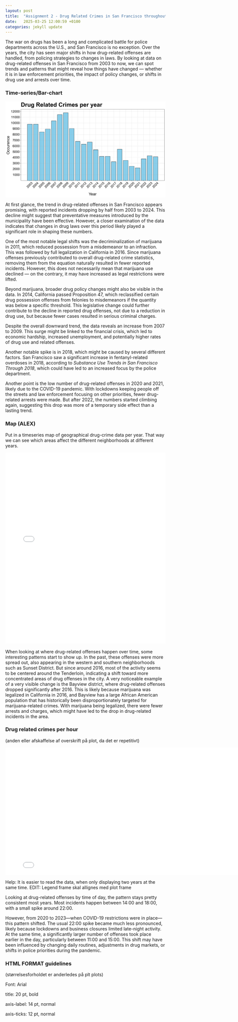 ```yaml
---
layout: post
title:  "Assignment 2 - Drug Related Crimes in San Francisco throughout the years"
date:   2025-03-25 12:00:59 +0100
categories: jekyll update
---
```

The war on drugs has been a long and complicated battle for police departments across the U.S., and San Francisco is no exception. Over the years, the city has seen major shifts in how drug-related offenses are handled, from policing strategies to changes in laws. By looking at data on drug-related offenses in San Francisco from 2003 to now, we can spot trends and patterns that might reveal how things have changed — whether it is in law enforcement priorities, the impact of policy changes, or shifts in drug use and arrests over time.

### Time-series/Bar-chart
<img src="/images/drug_per_year.png" alt="Time series" style="display: block; width: 800px; margin-left: 0; margin-right: auto;" />

At first glance, the trend in drug-related offenses in San Francisco appears promising, with reported incidents dropping by half from 2003 to 2024. This decline might suggest that preventative measures introduced by the municipality have been effective. However, a closer examination of the data indicates that changes in drug laws over this period likely played a significant role in shaping these numbers.

One of the most notable legal shifts was the decriminalization of marijuana in 2011, which reduced possession from a misdemeanor to an infraction. This was followed by full legalization in California in 2016. Since marijuana offenses previously contributed to overall drug-related crime statistics, removing them from the equation naturally resulted in fewer reported incidents. However, this does not necessarily mean that marijuana use declined — on the contrary, it may have increased as legal restrictions were lifted.

Beyond marijuana, broader drug policy changes might also be visible in the data. In 2014, California passed Proposition 47, which reclassified certain drug possession offenses from felonies to misdemeanors if the quantity was below a specific threshold. This legislative change could further contribute to the decline in reported drug offenses, not due to a reduction in drug use, but because fewer cases resulted in serious criminal charges.

Despite the overall downward trend, the data reveals an increase from 2007 to 2009. This surge might be linked to the financial crisis, which led to economic hardship, increased unemployment, and potentially higher rates of drug use and related offenses. 

Another notable spike is in 2018, which might be caused by several different factors. San Francisco saw a significant increase in fentanyl-related overdoses in 2018, according to _Substance Use Trends in San Francisco Through 2018_, which could have led to an increased focus by the police department.

Another point is the low number of drug-related offenses in 2020 and 2021, likely due to the COVID-19 pandemic. With lockdowns keeping people off the streets and law enforcement focusing on other priorities, fewer drug-related arrests were made. But after 2022, the numbers started climbing again, suggesting this drop was more of a temporary side effect than a lasting trend.

### Map (ALEX)
Put in a timeseries map of geographical drug-crime data per year. That way we can see which areas affect the different neighborhoods at different years.
<iframe src="/images/heatmapdrugs.html" width="100%" height="600px" style="border:none;"></iframe>

When looking at where drug-related offenses happen over time, some interesting patterns start to show up. In the past, these offenses were more spread out, also appearing in the western and southern neighborhoods such as Sunset District. But since around 2016, most of the activity seems to be centered around the Tenderloin, indicating a shift toward more concentrated areas of drug offenses in the city. 
A very noticeable example of a very visible change is the Bayview district, where drug-related offenses dropped significantly after 2016. This is likely because marijuana was legalized in California in 2016, and Bayview has a large African American population that has historically been disproportionately targeted for marijuana-related crimes. With marijuana being legalized, there were fewer arrests and charges, which might have led to the drop in drug-related incidents in the area.

### Drug related crimes per hour 
(anden eller afskaffelse af overskrift på plot, da det er repetitivt)

<p style="text-align:center;"><iframe src="/images/drug_per_hour.html" width="800" height="400" style="border:none; display: block; margin: 0 auto;"></iframe></p>


Help: It is easier to read the data, when only displaying two years at the same time.
EDIT: Legend frame skal allignes med plot frame

Looking at drug-related offenses by time of day, the pattern stays pretty consistent most years. Most incidents happen between 14:00 and 18:00, with a small spike around 22:00. 

However, from 2020 to 2023—when COVID-19 restrictions were in place—this pattern shifted. The usual 22:00 spike became much less pronounced, likely because lockdowns and business closures limited late-night activity. At the same time, a significantly larger number of offenses took place earlier in the day, particularly between 11:00 and 15:00. This shift may have been influenced by changing daily routines, adjustments in drug markets, or shifts in police priorities during the pandemic.
### HTML FORMAT guidelines
(størrelsesforholdet er anderledes på plt plots)

Font: Arial

title: 20 pt, bold

axis-label: 14 pt, normal

axis-ticks: 12 pt, normal